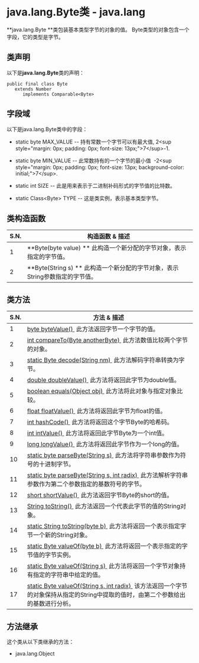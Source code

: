# java.lang.Byte类 - java.lang

**java.lang.Byte **类包装基本类型字节的对象的值。 Byte类型的对象包含一个字段，它的类型是字节。

## 类声明

以下是**java.lang.Byte**类的声明：

```
public final class Byte
   extends Number
      implements Comparable<Byte>
```

## 字段域

以下是java.lang.Byte类中的字段：

*   static byte MAX_VALUE -- 持有常数一个字节可以有最大值, 2&lt;sup style="margin: 0px; padding: 0px; font-size: 13px;"&gt;7&lt;/sup&gt;-1.

*   static byte MIN_VALUE -- 此常数持有的一个字节的最小值  -2&lt;sup style="margin: 0px; padding: 0px; font-size: 13px; background-color: initial;"&gt;7&lt;/sup&gt;.

*   static int SIZE -- 此是用来表示于二进制补码形式的字节值的比特数。

*   static Class&lt;Byte&gt; TYPE -- 这是类实例，表示基本类型字节。

## 类构造函数

| S.N. | 构造函数 & 描述 |
| --- | --- |
| 1 | **Byte(byte value) ** 此构造一个新分配的字节对象，表示指定的字节值。 |
| 2 | **Byte(String s) ** 此构造一个新分配的字节对象，表示String参数指定的字节值。 |

## 类方法

| S.N. | 方法 & 描述 |
| --- | --- |
| 1 | [byte byteValue() ](http://www.yiibai.com/java/lang/byte_bytevalue.html) 此方法返回字节一个字节的值。 |
| 2 | [int compareTo(Byte anotherByte) ](http://www.yiibai.com/java/lang/byte_compareto.html) 此方法数值比较两个字节的对象。 |
| 3 | [static Byte decode(String nm) ](http://www.yiibai.com/java/lang/byte_decode.html) 此方法解码字符串转换为字节。 |
| 4 | [double doubleValue() ](http://www.yiibai.com/java/lang/byte_doublevalue.html) 此方法将返回此字节为double值。 |
| 5 | [boolean equals(Object obj) ](http://www.yiibai.com/java/lang/byte_equals.html) 此方法将此对象与指定对象比较。 |
| 6 | [float floatValue() ](http://www.yiibai.com/java/lang/byte_floatvalue.html) 此方法将返回此字节为float的值。 |
| 7 | [int hashCode() ](http://www.yiibai.com/java/lang/byte_hashcode.html) 此方法将返回这个字节Byte的哈希码。 |
| 8 | [int intValue() ](http://www.yiibai.com/java/lang/byte_intvalue.html) 此方法将返回此字节Byte为一个int值。  |
| 9 | [long longValue() ](http://www.yiibai.com/java/lang/byte_longvalue.html) 此方法将返回此字节作为一个long的值。 |
| 10 | [static byte parseByte(String s) ](http://www.yiibai.com/java/lang/byte_parsebyte.html) 此方法将字符串参数作为符号的十进制字节。 |
| 11 | [static byte parseByte(String s, int radix) ](http://www.yiibai.com/java/lang/byte_parsebyte_radix.html) 此方法解析字符串参数作为第二个参数指定的基数符号的字节。 |
| 12 | [short shortValue() ](http://www.yiibai.com/java/lang/byte_shortvalue.html) 此方法返回字节Byte的short的值。 |
| 13 | [String toString() ](http://www.yiibai.com/java/lang/byte_tostring.html) 此方法返回一个代表此字节的值的String对象。 |
| 14 | [static String toString(byte b) ](http://www.yiibai.com/java/lang/byte_tostring_byte.html) 此方法将返回一个表示指定字节一个新的String对象。 |
| 15 | [static Byte valueOf(byte b) ](http://www.yiibai.com/java/lang/byte_valueof_byte.html) 此方法将返回一个表示指定的字节值的字节实例。 |
| 16 | [static Byte valueOf(String s) ](http://www.yiibai.com/java/lang/byte_valueof_string.html) 此方法将返回一个字节对象持有指定的字符串中给定的值。 |
| 17 | [static Byte valueOf(String s, int radix) ](http://www.yiibai.com/java/lang/byte_valueof_radix.html) 该方法返回一个字节的对象保持从指定的String中提取的值时，由第二个参数给出的基数进行分析。 |

## 方法继承

这个类从以下类继承的方法：

*   java.lang.Object

 